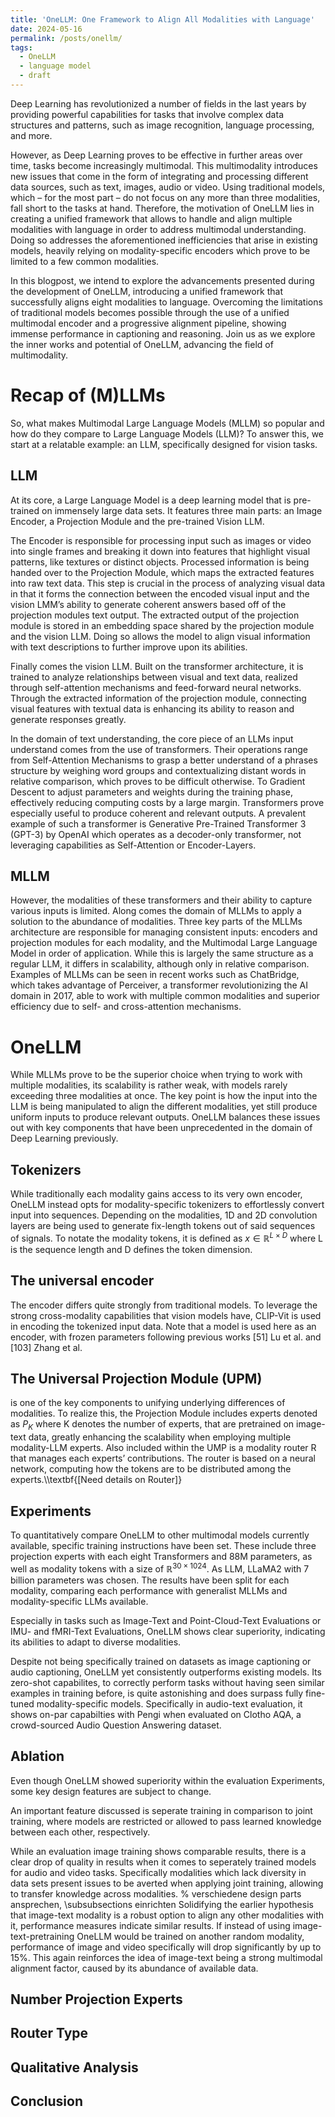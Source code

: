 ```yaml
---
title: 'OneLLM: One Framework to Align All Modalities with Language'
date: 2024-05-16
permalink: /posts/onellm/
tags:
  - OneLLM
  - language model
  - draft
---
```


Deep Learning has revolutionized a number of fields in the last years by providing powerful capabilities for tasks that involve complex data structures and patterns, such as image recognition, language processing, and more. 

However, as Deep Learning proves to be effective in further areas over time, tasks become increasingly multimodal. This multimodality introduces new issues that come in the form of integrating and processing different data sources, such as text, images, audio or video. Using traditional models, which – for the most part – do not focus on any more than three modalities, fall short to the tasks at hand.
Therefore, the motivation of OneLLM lies in creating a unified framework that allows to handle and align multiple modalities with language in order to address multimodal understanding. Doing so addresses the aforementioned inefficiencies that arise in existing models, heavily relying on modality-specific encoders which prove to be limited to a few common modalities. 

In this blogpost, we intend to explore the advancements presented during the development of OneLLM, introducing a unified framework that successfully aligns eight modalities to language. Overcoming the limitations of traditional models becomes possible through the use of a unified multimodal encoder and a progressive alignment pipeline, showing immense performance in captioning and reasoning. Join us as we explore the inner works and potential of OneLLM, advancing the field of multimodality.

Recap of (M)LLMs
======
So, what makes Multimodal Large Language Models (MLLM) so popular and how do they compare to Large Language Models (LLM)? To answer this, we start at a relatable example: an LLM, specifically designed for vision tasks.

LLM
------
At its core, a Large Language Model is a deep learning model that is pre-trained on immensely large data sets. It features three main parts: an Image Encoder, a Projection Module and the pre-trained Vision LLM.

The Encoder is responsible for processing input such as images or video into single frames and breaking it down into features that highlight visual patterns, like textures or distinct objects. Processed information is being handed over to the Projection Module, which maps the extracted features into raw text data. This step is crucial in the process of analyzing visual data in that it forms the connection between the encoded visual input and the vision LMM’s ability to generate coherent answers based off of the projection modules text output. The extracted output of the projection module is stored in an embedding space shared by the projection module and the vision LLM. Doing so allows the model to align visual information with text descriptions to further improve upon its abilities.  

Finally comes the vision LLM. Built on the transformer architecture, it is trained to analyze relationships between visual and text data, realized through self-attention mechanisms and feed-forward neural networks. Through the extracted information of the projection module, connecting visual features with textual data is enhancing its ability to reason and generate responses greatly. 

In the domain of text understanding, the core piece of an LLMs input understand comes from the use of transformers. Their operations range from Self-Attention Mechanisms to grasp a better understand of a phrases structure by weighing word groups and contextualizing distant words in relative comparison, which proves to be difficult otherwise. To Gradient Descent to adjust parameters and weights during the training phase, effectively reducing computing costs by a large margin. Transformers prove especially useful to produce coherent and relevant outputs. A prevalent example of such a transformer is Generative Pre-Trained Transformer 3 (GPT-3) by OpenAI which operates as a decoder-only transformer, not leveraging capabilities as Self-Attention or Encoder-Layers.

MLLM
------
However, the modalities of these transformers and their ability to capture various inputs is limited. Along comes the domain of MLLMs to apply a solution to the abundance of modalities. Three key parts of the MLLMs architecture are responsible for managing consistent inputs: encoders and projection modules for each modality, and the Multimodal Large Language Model in order of application. 
While this is largely the same structure as a regular LLM, it differs in scalability, although only in relative comparison.
Examples of MLLMs can be seen in recent works such as ChatBridge, which takes advantage of Perceiver, a transformer revolutionizing the AI domain in 2017, able to work with multiple common modalities and superior efficiency due to self- and cross-attention mechanisms. 

OneLLM
======
While MLLMs prove to be the superior choice when trying to work with multiple modalities, its scalability is rather weak, with models rarely exceeding three modalities at once. The key point is how the input into the LLM is being manipulated to align the different modalities, yet still produce uniform inputs to produce relevant outputs. 
OneLLM balances these issues out with key components that have been unprecedented in the domain of Deep Learning previously.

Tokenizers
------
While traditionally each modality gains access to its very own encoder, OneLLM instead opts for modality-specific tokenizers to effortlessly convert input into sequences. Depending on the modalities, 1D and 2D convolution layers are being used to generate fix-length tokens out of said sequences of signals. To notate the modality tokens, it is defined as $x \in \mathds{R}^{L \times D}$ where L is the sequence length and D defines the token dimension. 

The universal encoder
------
The encoder differs quite strongly from traditional models. To leverage the strong cross-modality capabilities that vision models have, CLIP-Vit is used in encoding the tokenized input data. Note that a model is used here as an encoder, with frozen parameters following previous works [51] Lu et al. and [103] Zhang et al.

The Universal Projection Module (UPM)
------
is one of the key components to unifying underlying differences of modalities. To realize this, the Projection Module includes experts denoted as ${P_K}$ where K denotes the number of experts, that are pretrained on image-text data, greatly enhancing the scalability when employing multiple modality-LLM experts. Also included within the UMP is a modality router R  that manages each experts’ contributions.
The router is based on a neural network, computing how the tokens are to be distributed among the experts.\\\textbf{[Need details on Router]}


Experiments
------
To quantitatively compare OneLLM to other multimodal models currently available, specific training instructions have been set. These include three projection experts with each eight Transformers and 88M parameters, as well as modality tokens with a size of $\mathds{R}^{30 \times 1024}$. As LLM, LLaMA2 with 7 billion parameters was chosen. The results have been split for each modality, comparing each performance with generalist MLLMs and modality-specific LLMs available. 

Especially in tasks such as Image-Text and Point-Cloud-Text Evaluations or IMU- and fMRI-Text Evaluations, OneLLM shows clear superiority, indicating its abilities to adapt to diverse modalities.

Despite not being specifically trained on datasets as image captioning or audio captioning, OneLLM yet consistently outperforms existing models. Its zero-shot capabilites, to correctly perform tasks without having seen similar examples in training before, is quite astonishing and does surpass fully fine-tuned modality-specific models. Specifically in audio-text evaluation, it shows on-par capabilties with Pengi when evaluated on Clotho AQA, a crowd-sourced Audio Question Answering dataset.

Ablation
------
Even though OneLLM showed superiority within the evaluation Experiments, some key design features are subject to change.

An important feature discussed is seperate training in comparison to joint training, where models are restricted or allowed to pass learned knowledge between each other, respectively.

While an evaluation image training shows comparable results, there is a clear drop of quality in results when it comes to seperately trained models for audio and video tasks. Specifically modalities which lack diversity in data sets present issues to be averted when applying joint training, allowing to transfer knowledge across modalities.
% verschiedene design parts ansprechen, \subsubsections einrichten
Solidifying the earlier hypothesis that image-text modality is a robust option to align any other modalities with it, performance measures indicate similar results. If instead of using image-text-pretraining OneLLM would be trained on another random modality, performance of image and video specifically will drop significantly by up to 15\%. This again reinforces the idea of image-text being a strong multimodal alignment factor, caused by its abundance of available data.

Number Projection Experts
------

Router Type
------

Qualitative Analysis
------

Conclusion
------